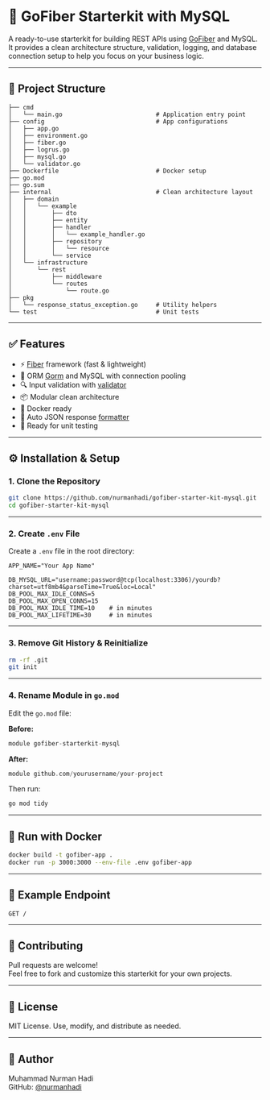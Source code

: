 # 🚀 GoFiber Starterkit with MySQL

A ready-to-use starterkit for building REST APIs using [GoFiber](https://gofiber.io) and MySQL.  
It provides a clean architecture structure, validation, logging, and database connection setup to help you focus on your business logic.

---

## 📁 Project Structure

```
├── cmd
│   └── main.go                          # Application entry point
├── config                               # App configurations
│   ├── app.go
│   ├── environment.go
│   ├── fiber.go
│   ├── logrus.go
│   ├── mysql.go
│   └── validator.go
├── Dockerfile                           # Docker setup
├── go.mod
├── go.sum
├── internal                             # Clean architecture layout
│   ├── domain
│   │   └── example
│   │       ├── dto
│   │       ├── entity
│   │       ├── handler
│   │       │   └── example_handler.go
│   │       ├── repository
│   │       │   └── resource
│   │       └── service
│   └── infrastructure
│       └── rest
│           ├── middleware
│           └── routes
│               └── route.go
├── pkg
│   └── response_status_exception.go     # Utility helpers
└── test                                 # Unit tests
```

---

## ✅ Features

- ⚡ [Fiber](https://gofiber.io) framework (fast & lightweight)
- 🐬 ORM [Gorm](https://gorm.io) and MySQL with connection pooling
- 🔍 Input validation with [validator](https://pkg.go.dev/github.com/go-playground/validator/v10)
- 📦 Modular clean architecture
- 🐳 Docker ready
- 📄 Auto JSON response [formatter](https://pkg.go.dev/github.com/goccy/go-json)
- 🧪 Ready for unit testing

---

## ⚙️ Installation & Setup

### 1. Clone the Repository

```bash
git clone https://github.com/nurmanhadi/gofiber-starter-kit-mysql.git
cd gofiber-starter-kit-mysql
```

---

### 2. Create `.env` File

Create a `.env` file in the root directory:

```dotenv
APP_NAME="Your App Name"

DB_MYSQL_URL="username:password@tcp(localhost:3306)/yourdb?charset=utf8mb4&parseTime=True&loc=Local"
DB_POOL_MAX_IDLE_CONNS=5
DB_POOL_MAX_OPEN_CONNS=15
DB_POOL_MAX_IDLE_TIME=10    # in minutes
DB_POOL_MAX_LIFETIME=30     # in minutes
```

---

### 3. Remove Git History & Reinitialize

```bash
rm -rf .git
git init
```

---

### 4. Rename Module in `go.mod`

Edit the `go.mod` file:

**Before:**
```go
module gofiber-starterkit-mysql
```

**After:**
```go
module github.com/yourusername/your-project
```

Then run:

```bash
go mod tidy
```

---

## 🐳 Run with Docker

```bash
docker build -t gofiber-app .
docker run -p 3000:3000 --env-file .env gofiber-app
```

---

## 📮 Example Endpoint

`GET /`

---

## 🤝 Contributing

Pull requests are welcome!  
Feel free to fork and customize this starterkit for your own projects.

---

## 📝 License

MIT License. Use, modify, and distribute as needed.

---

## 👤 Author

Muhammad Nurman Hadi  
GitHub: [@nurmanhadi](https://github.com/nurmanhadi)